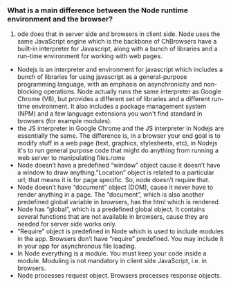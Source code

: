 ### What is a main difference between the Node runtime environment and the browser?
1. ode does that in server side and browsers in client side. Node uses the same JavaScript engine which is the backbone of ChBrowsers have a built-in interpreter for Javascript, along with a bunch of libraries and a run-time environment for working with web pages. 

- Nodejs is an interpreter and environment for javascript which includes a bunch of libraries for using javascript as a general-purpose programming language, with an emphasis on asynchronicity and non-blocking operations. 
  Node actually runs the same interpreter as Google Chrome (V8), but provides a different set of libraries and a different run-time environment. It also includes a package management system (NPM) and a few language extensions you won't find standard in browsers (for example modules).
- the JS interpreter in Google Chrome and the JS interpreter in Nodejs are essentially the same. The difference is, in a browser your end goal is to modify stuff in a web page (text, graphics, stylesheets, etc), in Nodejs it's to run general purpose code that might do anything from 
  running a web server to manipulating files.rome
- Node doesn’t have a predefined “window” object cause it doesn’t have a window to draw anything.”Location” object is related to a particular url; that means it is for page specific. So, node doesn’t require that.	 
- Node doesn’t have “document” object (DOM), cause it never have to render anything in a page. The ”document”, which is also another predefined global variable in browsers, has the html which is rendered.
- Node has “global”, which is a predefined global object. It contains several functions that are not available in browsers, cause they are needed for server side works only.	 
- ”Require” object is predefined in Node which is used to include modules in the app.	 Browsers don’t have “require” predefined. You may include it in your app for asynchronous file loading.
- In Node everything is a module. You must keep your code inside a module.	 Moduling is not mandatory in client side JavaScript, i.e. in browsers.
- Node processes request object.	 Browsers processes response objects.
  
